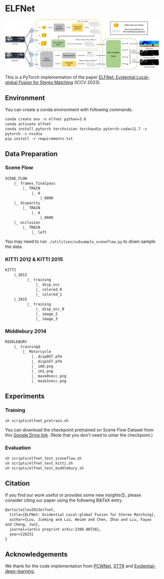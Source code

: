 # ELFNet

![arch](figures/arch.png)

This is a PyTorch implementation of the paper [ELFNet: Evidential Local-global Fusion for Stereo Matching]()  (ICCV 2023).

## Environment

You can create a conda environment with following commands.

```shell
conda create env -n elfnet python=3.8
conda activate elfnet
conda install pytorch torchvision torchaudio pytorch-cuda=11.7 -c pytorch -c nvidia
pip install -r requirements.txt
```

## Data Preparation

### Scene Flow

```
SCENE_FLOW
    |_ frames_finalpass
        |_ TRAIN
            |_ A
                |_0000
    |_ disparity
        |_ TRAIN
            |_ A
                |_0000
    |_ occlusion
        |_ TRAIN
            |_ left
```

You may need to run  `./utilities/subsample_sceneflow.py` to down sample the data.

### KITTI 2012 & KITTI 2015

```
KITTI
    |_2012
          |_ training
              |_ disp_occ
              |_ colored_0
              |_ colored_1
    |_2015
          |_ training
              |_ disp_occ_0
              |_ image_2
              |_ image_3
```

### Middlebury 2014

```
MIDDLEBURY
    |_ trainingQ
        |_ Motorcycle
            |_ disp0GT.pfm
            |_ disp1GT.pfm
            |_ im0.png
            |_ im1.png
            |_ mask0nocc.png
            |_ mask1nocc.png
```

## Experiments

### Training

```shell
sh scripts/elfnet_pretrain.sh
```

You can download the checkpoint pretrained on Scene Flow Dataset from this [Google Drive link](https://drive.google.com/file/d/16ViZY16-rtTK1oFnMAmlahh3gXfEAVCP/view?usp=share_link). (Note that you don't need to untar the checkpoint.)

### Evaluation

```shell
sh scripts/elfnet_test_sceneflow.sh
sh scripts/elfnet_test_kitti.sh
sh scripts/elfnet_test_middlebury.sh
```

## Citation
If you find our work useful or provides some new insights😊, please consider citing our paper using the following BibTeX entry.

```
@article{lou2023elfnet,
  title={ELFNet: Evidential Local-global Fusion for Stereo Matching},
  author={Lou, Jieming and Liu, Weide and Chen, Zhuo and Liu, Fayao and Cheng, Jun},
  journal={arXiv preprint arXiv:2308.00728},
  year={2023}
}
```

## Acknowledgements

We thank for the code implementation from [PCWNet](https://github.com/gallenszl/PCWNet), [STTR](https://github.com/mli0603/stereo-transformer) and [Evidential-deep-learning](https://github.com/aamini/evidential-deep-learning).

